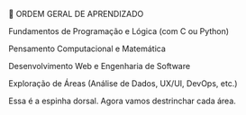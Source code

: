 🚀 ORDEM GERAL DE APRENDIZADO

Fundamentos de Programação e Lógica (com C ou Python)

Pensamento Computacional e Matemática

Desenvolvimento Web e Engenharia de Software

Exploração de Áreas (Análise de Dados, UX/UI, DevOps, etc.)

Essa é a espinha dorsal. Agora vamos destrinchar cada área.
